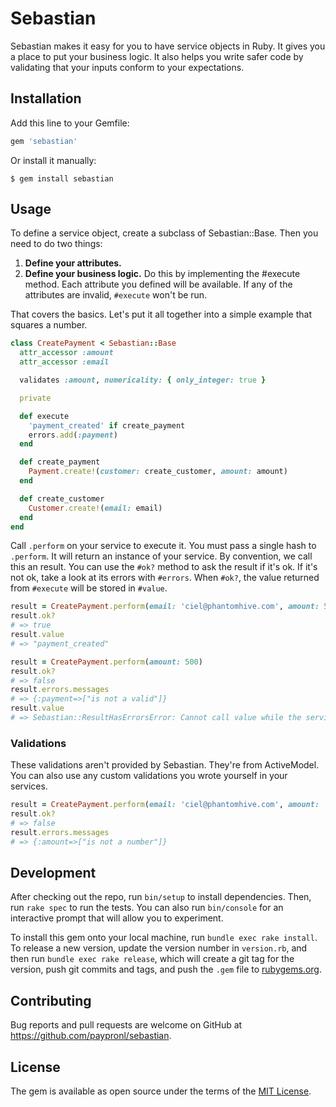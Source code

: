 # Sebastian

Sebastian makes it easy for you to have service objects in Ruby. It gives you a place to put your business logic.
It also helps you write safer code by validating that your inputs conform to your expectations.


## Installation

Add this line to your Gemfile:

```ruby
gem 'sebastian'
```

Or install it manually:
```
$ gem install sebastian
```
## Usage

To define a service object, create a subclass of Sebastian::Base. Then you need to do two things:

1. **Define your attributes.**
2. **Define your business logic.** Do this by implementing the #execute method. Each attribute you defined will be available. If any of the attributes are invalid, `#execute` won't be run.

That covers the basics. Let's put it all together into a simple example that squares a number.

```ruby
class CreatePayment < Sebastian::Base
  attr_accessor :amount
  attr_accessor :email

  validates :amount, numericality: { only_integer: true }

  private

  def execute
    'payment_created' if create_payment
    errors.add(:payment)
  end

  def create_payment
    Payment.create!(customer: create_customer, amount: amount)
  end

  def create_customer
    Customer.create!(email: email)
  end
end
```

Call `.perform` on your service to execute it. You must pass a single hash to `.perform`. It will return an instance of your service. By convention, we call this an result. You can use the `#ok?` method to ask the result if it's ok. If it's not ok, take a look at its errors with `#errors`. When `#ok?`, the value returned from `#execute` will be stored in `#value`.

```ruby
result = CreatePayment.perform(email: 'ciel@phantomhive.com', amount: 500)
result.ok?
# => true
result.value
# => "payment_created"

result = CreatePayment.perform(amount: 500)
result.ok?
# => false
result.errors.messages
# => {:payment=>["is not a valid"]}
result.value
# => Sebastian::ResultHasErrorsError: Cannot call value while the service has errors, you should call #ok? first to check
```

### Validations

These validations aren't provided by Sebastian. They're from ActiveModel. You can also use any custom validations you wrote yourself in your services.

```ruby
result = CreatePayment.perform(email: 'ciel@phantomhive.com', amount: '5,00')
result.ok?
# => false
result.errors.messages
# => {:amount=>["is not a number"]}
```

## Development

After checking out the repo, run `bin/setup` to install dependencies. Then, run `rake spec` to run the tests. You can also run `bin/console` for an interactive prompt that will allow you to experiment.

To install this gem onto your local machine, run `bundle exec rake install`. To release a new version, update the version number in `version.rb`, and then run `bundle exec rake release`, which will create a git tag for the version, push git commits and tags, and push the `.gem` file to [rubygems.org](https://rubygems.org).

## Contributing

Bug reports and pull requests are welcome on GitHub at https://github.com/paypronl/sebastian.

## License

The gem is available as open source under the terms of the [MIT License](https://opensource.org/licenses/MIT).

